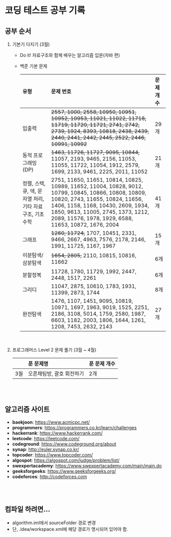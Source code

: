 # 코딩 테스트 공부 기록

## 공부 순서

1.  기본기 다지기 (3월)

    - Do it! 자료구조와 함께 배우는 알고리즘 입문(자바 편)
    - 백준 기본 문제

      | 유형                                                       | 문제 번호                                                                                                                                                                                                                                                                  | 문제 개수 |
      | :--------------------------------------------------------- | :------------------------------------------------------------------------------------------------------------------------------------------------------------------------------------------------------------------------------------------------------------------------- | :-------- |
      | 입출력                                                     | ~~2557, 1000, 2558, 10950, 10951, 10952, 10953, 11021, 11022, 11718, 11719, 11720, 11721, 2741, 2742, 2739, 1924, 8393, 10818, 2438, 2439, 2440, 2441, 2442, 2445, 2522, 2446, 10991, 10992~~                                                                               | 29개      |
      | 동적 프로그래밍(DP)                                        | ~~1463, 11726, 11727, 9095, 10844,~~ 11057, 2193, 9465, 2156, 11053, 11055, 11722, 11054, 1912, 2579, 1699, 2133, 9461, 2225, 2011, 11052                                                                                                                                      | 21개      |
      | 정렬, 스택, 큐, 덱, 문자열 처리, 기타 자료 구조, 기초 수학 | 2751, 11650, 11651, 10814, 10825, 10989, 11652, 11004, 10828, 9012, 10799, 10845, 10866, 10808, 10809, 10820, 2743, 11655, 10824, 11656, 1406, 1158, 1168, 10430, 2609, 1934, 1850, 9613, 11005, 2745, 1373, 1212, 2089, 11576, 1978, 1929, 6588, 11653, 10872, 1676, 2004 | 41개      |
      | 그래프                                                     | ~~1260, 11724,~~ 1707, 10451, 2331, 9466, 2667, 4963, 7576, 2178, 2146, 1991, 11725, 1167, 1967                                                                                                                                                                                | 15개      |
      | 이분탐색/삼분탐색                                          | ~~1654, 2805,~~ 2110, 10815, 10816, 11662                                                                                                                                                                                                                                      | 6개       |
      | 분할정복                                                   | 11728, 1780, 11729, 1992, 2447, 2448, 1517, 2261                                                                                                                                                                                                                           | 6개       |
      | 그리디                                                     | 11047, 2875, 10610, 1783, 1931, 11399, 2873, 1744                                                                                                                                                                                                                          | 8개       |
      | 완전탐색                                                   | 1476, 1107, 1451, 9095, 10819, 10971, 1697, 1963, 9019, 1525, 2251, 2186, 3108, 5014, 1759, 2580, 1987, 6603, 1182, 2003, 1806, 1644, 1261, 1208, 7453, 2632, 2143                                                                                                         | 27개      |

<br>

2. 프로그래머스 Level 2 문제 풀기 (3월 ~ 4월)

   |     | 푼 문제명                   | 푼 문제 개수 |                                                                                                                                                                                                                                     
   | :--- | :----------------| :-------- |
   | 3월       | 오픈채팅방, 괄호 회전하기        | 2개|                                       
                                                                                                                                    

<br>
<br>

## 알고리즘 사이트

- **baekjoon**: https://www.acmicpc.net/
- **programmers**: https://programmers.co.kr/learn/challenges
- **hackerrank**: https://www.hackerrank.com/
- **leetcode**: https://leetcode.com/
- **codeground**: https://www.codeground.org/about
- **synap**: http://euler.synap.co.kr/
- **topcoder**: https://www.topcoder.com/
- **algospot**: https://algospot.com/judge/problem/list/
- **swexpertacademy**: https://www.swexpertacademy.com/main/main.do
- **geeksforgeeks**: https://www.geeksforgeeks.org/
- **codeforces**: http://codeforces.com

<br>
<br>

## 컴파일 하려면...
- algorithm.iml에서 sourceFolder 경로 변경
- 단, .idea/workspace.xml에 해당 경로가 명시되어 있어야 함.